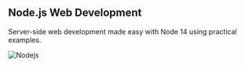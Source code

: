 ## Node.js Web Development

Server-side web development made easy with Node 14
using practical examples.

![Nodejs](https://user-images.githubusercontent.com/53145644/183253543-29c9af2e-4bbc-4e34-9ee9-53dd395ad50b.png)
